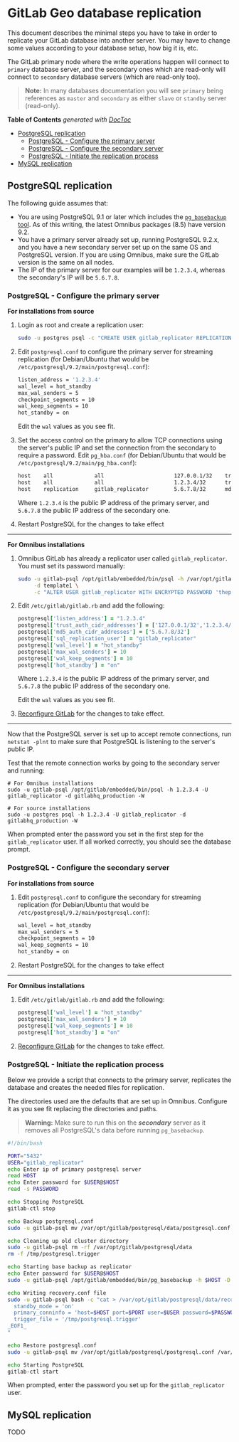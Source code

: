 # GitLab Geo database replication

This document describes the minimal steps you have to take in order to
replicate your GitLab database into another server. You may have to change
some values according to your database setup, how big it is, etc.

The GitLab primary node where the write operations happen will connect to
`primary` database server, and the secondary ones which are read-only will
connect to `secondary` database servers (which are read-only too).

>**Note:**
In many databases documentation you will see `primary` being references as `master`
and `secondary` as either `slave` or `standby` server (read-only).

<!-- START doctoc generated TOC please keep comment here to allow auto update -->
<!-- DON'T EDIT THIS SECTION, INSTEAD RE-RUN doctoc TO UPDATE -->
**Table of Contents**  *generated with [DocToc](https://github.com/thlorenz/doctoc)*

- [PostgreSQL replication](#postgresql-replication)
    - [PostgreSQL - Configure the primary server](#postgresql-configure-the-primary-server)
    - [PostgreSQL - Configure the secondary server](#postgresql-configure-the-secondary-server)
    - [PostgreSQL - Initiate the replication process](#postgresql-initiate-the-replication-process)
- [MySQL replication](#mysql-replication)

<!-- END doctoc generated TOC please keep comment here to allow auto update -->

## PostgreSQL replication

The following guide assumes that:

- You are using PostgreSQL 9.1 or later which includes the
  [`pg_basebackup` tool][pgback]. As of this writing, the latest Omnibus
  packages (8.5) have version 9.2.
- You have a primary server already set up, running PostgreSQL 9.2.x, and you
  have a new secondary server set up on the same OS and PostgreSQL version. If
  you are using Omnibus, make sure the GitLab version is the same on all nodes.
- The IP of the primary server for our examples will be `1.2.3.4`, whereas the
  secondary's IP will be `5.6.7.8`.

[pgback]: http://www.postgresql.org/docs/9.2/static/app-pgbasebackup.html

### PostgreSQL - Configure the primary server

**For installations from source**

1. Login as root and create a replication user:

    ```bash
    sudo -u postgres psql -c "CREATE USER gitlab_replicator REPLICATION ENCRYPTED PASSWORD 'thepassword';"
    ```

1. Edit `postgresql.conf` to configure the primary server for streaming replication
   (for Debian/Ubuntu that would be `/etc/postgresql/9.2/main/postgresql.conf`):

    ```bash
    listen_address = '1.2.3.4'
    wal_level = hot_standby
    max_wal_senders = 5
    checkpoint_segments = 10
    wal_keep_segments = 10
    hot_standby = on
    ```

    Edit the `wal` values as you see fit.

1. Set the access control on the primary to allow TCP connections using the
   server's public IP and set the connection from the secondary to require a
   password.  Edit `pg_hba.conf` (for Debian/Ubuntu that would be
   `/etc/postgresql/9.2/main/pg_hba.conf`):

    ```bash
    host    all             all                      127.0.0.1/32    trust
    host    all             all                      1.2.3.4/32      trust
    host    replication     gitlab_replicator        5.6.7.8/32      md5
    ```

    Where `1.2.3.4` is the public IP address of the primary server, and `5.6.7.8`
    the public IP address of the secondary one.

1. Restart PostgreSQL for the changes to take effect

---

**For Omnibus installations**

1. Omnibus GitLab has already a replicator user called `gitlab_replicator`.
   You must set its password manually:

    ```bash
    sudo -u gitlab-psql /opt/gitlab/embedded/bin/psql -h /var/opt/gitlab/postgresql \
         -d template1 \
         -c "ALTER USER gitlab_replicator WITH ENCRYPTED PASSWORD 'thepassword'"
    ```

1. Edit `/etc/gitlab/gitlab.rb` and add the following:

    ```ruby
    postgresql['listen_address'] = "1.2.3.4"
    postgresql['trust_auth_cidr_addresses'] = ['127.0.0.1/32','1.2.3.4/32']
    postgresql['md5_auth_cidr_addresses'] = ['5.6.7.8/32']
    postgresql['sql_replication_user'] = "gitlab_replicator"
    postgresql['wal_level'] = "hot_standby"
    postgresql['max_wal_senders'] = 10
    postgresql['wal_keep_segments'] = 10
    postgresql['hot_standby'] = "on"
    ```

    Where `1.2.3.4` is the public IP address of the primary server, and `5.6.7.8`
    the public IP address of the secondary one.

    Edit the `wal` values as you see fit.

1. [Reconfigure GitLab][] for the changes to take effect.

---

Now that the PostgreSQL server is set up to accept remote connections, run
`netstat -plnt` to make sure that PostgreSQL is listening to the server's
public IP.

Test that the remote connection works by going to the secondary server and
running:

```
# For Omnibus installations
sudo -u gitlab-psql /opt/gitlab/embedded/bin/psql -h 1.2.3.4 -U gitlab_replicator -d gitlabhq_production -W

# For source installations
sudo -u postgres psql -h 1.2.3.4 -U gitlab_replicator -d gitlabhq_production -W
```

When prompted enter the password you set in the first step for the
`gitlab_replicator` user. If all worked correctly, you should see the database
prompt.

### PostgreSQL - Configure the secondary server

**For installations from source**

1. Edit `postgresql.conf` to configure the secondary for streaming replication
   (for Debian/Ubuntu that would be `/etc/postgresql/9.2/main/postgresql.conf`):

    ```bash
    wal_level = hot_standby
    max_wal_senders = 5
    checkpoint_segments = 10
    wal_keep_segments = 10
    hot_standby = on
    ```

1. Restart PostgreSQL for the changes to take effect

---

**For Omnibus installations**

1. Edit `/etc/gitlab/gitlab.rb` and add the following:

    ```ruby
    postgresql['wal_level'] = "hot_standby"
    postgresql['max_wal_senders'] = 10
    postgresql['wal_keep_segments'] = 10
    postgresql['hot_standby'] = "on"
    ```

1. [Reconfigure GitLab][] for the changes to take effect.

### PostgreSQL - Initiate the replication process

Below we provide a script that connects to the primary server, replicates the
database and creates the needed files for replication.

The directories used are the defaults that are set up in Omnibus. Configure it
as you see fit replacing the directories and paths.

>**Warning:**
Make sure to run this on the _**secondary**_ server as it removes all PostgreSQL's
data before running `pg_basebackup`.

```bash
#!/bin/bash

PORT="5432"
USER="gitlab_replicator"
echo Enter ip of primary postgresql server
read HOST
echo Enter password for $USER@$HOST
read -s PASSWORD

echo Stopping PostgreSQL
gitlab-ctl stop

echo Backup postgresql.conf
sudo -u gitlab-psql mv /var/opt/gitlab/postgresql/data/postgresql.conf /var/opt/gitlab/postgresql/

echo Cleaning up old cluster directory
sudo -u gitlab-psql rm -rf /var/opt/gitlab/postgresql/data
rm -f /tmp/postgresql.trigger

echo Starting base backup as replicator
echo Enter password for $USER@$HOST
sudo -u gitlab-psql /opt/gitlab/embedded/bin/pg_basebackup -h $HOST -D /var/opt/gitlab/postgresql/data -U gitlab_replicator -v -x -P

echo Writing recovery.conf file
sudo -u gitlab-psql bash -c "cat > /var/opt/gitlab/postgresql/data/recovery.conf <<- _EOF1_
  standby_mode = 'on'
  primary_conninfo = 'host=$HOST port=$PORT user=$USER password=$PASSWORD'
  trigger_file = '/tmp/postgresql.trigger'
_EOF1_
"

echo Restore postgresql.conf
sudo -u gitlab-psql mv /var/opt/gitlab/postgresql/postgresql.conf /var/opt/gitlab/postgresql/data/

echo Starting PostgreSQL
gitlab-ctl start
```

When prompted, enter the password you set up for the `gitlab_replicator` user.

## MySQL replication

TODO

[reconfigure gitlab]: ../restart_gitlab.md#omnibus-gitlab-reconfigure
